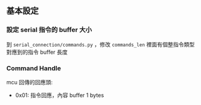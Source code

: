 ## 基本設定
### 設定 serial 指令的 buffer 大小
到 `serial_connection/commands.py` ，修改 `commands_len`
裡面有個整指令類型對應到的指令 buffer 長度

### Command Handle
mcu 回傳的回應頭:
* 0x01: 指令回應，內容 buffer 1 bytes